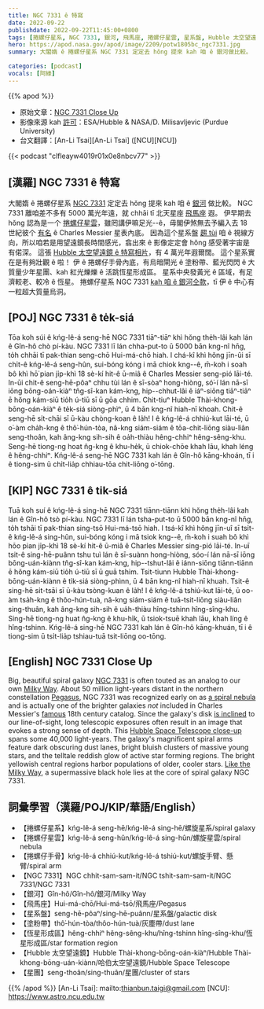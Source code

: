 ```yaml
---
title: NGC 7331 ê 特寫
date: 2022-09-22
publishdate: 2022-09-22T11:45:00+0800
tags: [捲螺仔星系, NGC 7331, 銀河, 飛馬座, 捲螺仔星雲, 星系盤, Hubble 太空望遠鏡, 捲螺仔手骨, 塗粉帶, 恆星形成區, 超大質量烏洞, 星團]
hero: https://apod.nasa.gov/apod/image/2209/potw1805bc_ngc7331.jpg
summary: 大閣媠 ê 捲螺仔星系 NGC 7331 定定去 hŏng 提來 kah 咱 ê 銀河做比較。

categories: [podcast]
vocals: [阿綠]
---
```


{{% apod %}}

- 原始文章：[NGC 7331 Close Up](https://apod.nasa.gov/apod/ap220922.html)
- 影像來源 kah [許可](https://creativecommons.org/licenses/by/4.0/)：ESA/Hubble & NASA/D. Milisavljevic (Purdue University)
- 台文翻譯：[An-Li Tsai][An-Li Tsai] ([NCU][NCU])

{{< podcast "clfleayw4019r01x0e8nbcv77" >}}

## [漢羅] NGC 7331 ê 特寫

大閣媠 ê 捲螺仔星系 [NGC 7331][NGC 7331] 定定去 hŏng 提來 kah 咱 ê [銀河][Milky Way] 做比較。
NGC 7331 離咱差不多有 5000 萬光年遠，就 chhāi tī 北天星座 [飛馬座][Pegasus] 遐。
伊早期去 hŏng 認為是一个 [捲螺仔星雲][a spiral nebula]，雖罔講伊嘛足光--ê，毋閣伊煞無去予編入去 18 世紀彼个 [有名][famous] ê Charles Messier 星表內底。
因為這个星系盤 [趨 tùi][is inclined] 咱 ê 視線方向，所以咱若是用望遠鏡長時間感光，翕出來 ê 影像定定會 hŏng 感受著宇宙是有偌深。
這張 [Hubble 太空望遠鏡 ê 特寫相片][Hubble Space Telescope close-up]，有 4 萬光年遐爾闊。
這个星系實在是有夠壯觀 ê 啦！
伊 ê 捲螺仔手骨內底，有烏暗閘光 ê 塗粉帶、藍光閃閃 ê 大質量少年星團、kah 紅光爍爍 ê 活跳恆星形成區。
星系中央發黃光 ê 區域，有足濟較老、較冷 ê 恆星。
捲螺仔星系 NGC 7331 [kah 咱 ê 銀河仝款][Like the Milky Way]，tī 伊 ê 中心有一粒超大質量烏洞。

## [POJ] NGC 7331 ê te̍k-siá
Tōa koh súi ê kńg-lê-á seng-hē NGC 7331 tiāⁿ-tiāⁿ khì hŏng the̍h-lâi kah lán ê Gîn-hô chò pí-kàu.
NGC 7331 lī lán chha-put-to ū 5000 bān kng-nî hn̄g, to̍h chhāi tī pak-thian seng-chō Hui-má-chō hiah.
I chá-kî khì hŏng jīn-ûi sī chi̍t-ê kńg-lê-á seng-hûn, sui-bóng kóng i mā chiok kng--ê, m̄-koh i soah bô khì hō͘ pian ji̍p-khì 18 sè-kí hit-ê ū-miâ ê Charles Messier seng-pió lāi-té.
In-ūi chit-ê seng-hē-pôaⁿ chhu tùi lán ê sī-sòaⁿ hong-hiòng, só͘-í lán nā-sī iōng bōng-oán-kiàⁿ tn̂g-sî-kan kám-kng, hip--chhut-lâi ê iáⁿ-siōng tiāⁿ-tiāⁿ ē hŏng kám-siū tio̍h ú-tiū sī ū gōa chhim.
Chit-tiuⁿ Hubble Thài-khong-bōng-oán-kiàⁿ ê te̍k-siá siòng-phìⁿ, ū 4 bān kng-nî hiah-nī khoah.
Chit-ê seng-hē si̍t-chāi sī ū-kàu chòng-koan ê la̍h!
I ê kńg-lê-á chhiú-kut lāi-té, ū o͘-àm cha̍h-kng ê thô͘-hún-tòa, nâ-kng siám-siám ê tōa-chit-liōng siàu-liân seng-thoân, kah âng-kng sih-sih ê oa̍h-thiàu hêng-chhiⁿ hêng-sêng-khu.
Seng-hē tiong-ng hoat n̂g-kng ê khu-he̍k, ū chiok-chōe khah lāu, khah léng ê hêng-chhiⁿ.
Kńg-lê-á seng-hē NGC 7331 kah lán ê Gîn-hô kāng-khoán, tī i ê tiong-sim ū chi̍t-lia̍p chhiau-tōa chit-liōng o͘-tōng.


## [KIP] NGC 7331 ê ti̍k-siá
Tuā koh suí ê kńg-lê-á sing-hē NGC 7331 tiānn-tiānn khì hŏng the̍h-lâi kah lán ê Gîn-hô tsò pí-kàu.
NGC 7331 lī lán tsha-put-to ū 5000 bān kng-nî hn̄g, to̍h tshāi tī pak-thian sing-tsō Hui-má-tsō hiah.
I tsá-kî khì hŏng jīn-uî sī tsi̍t-ê kńg-lê-á sing-hûn, sui-bóng kóng i mā tsiok kng--ê, m̄-koh i suah bô khì hōo pian ji̍p-khì 18 sè-kí hit-ê ū-miâ ê Charles Messier sing-pió lāi-té.
In-uī tsit-ê sing-hē-puânn tshu tuì lán ê sī-suànn hong-hiòng, sóo-í lán nā-sī iōng bōng-uán-kiànn tn̂g-sî-kan kám-kng, hip--tshut-lâi ê iánn-siōng tiānn-tiānn ē hŏng kám-siū tio̍h ú-tiū sī ū guā tshim.
Tsit-tiunn Hubble Thài-khong-bōng-uán-kiànn ê ti̍k-siá siòng-phìnn, ū 4 bān kng-nî hiah-nī khuah.
Tsit-ê sing-hē si̍t-tsāi sī ū-kàu tsòng-kuan ê la̍h!
I ê kńg-lê-á tshiú-kut lāi-té, ū oo-àm tsa̍h-kng ê thôo-hún-tuà, nâ-kng siám-siám ê tuā-tsit-liōng siàu-liân sing-thuân, kah âng-kng sih-sih ê ua̍h-thiàu hîng-tshinn hîng-sîng-khu.
Sing-hē tiong-ng huat n̂g-kng ê khu-hi̍k, ū tsiok-tsuē khah lāu, khah líng ê hîng-tshinn.
Kńg-lê-á sing-hē NGC 7331 kah lán ê Gîn-hô kāng-khuán, tī i ê tiong-sim ū tsi̍t-lia̍p tshiau-tuā tsit-liōng oo-tōng.

## [English] NGC 7331 Close Up
Big, beautiful spiral galaxy [NGC 7331][NGC 7331] is often touted as an analog to our own [Milky Way][Milky Way].
About 50 million light-years distant in the northern constellation [Pegasus][Pegasus], NGC 7331 was recognized early on as [a spiral nebula][a spiral nebula] and is actually one of the brighter galaxies _not_ included in Charles Messier's [famous][famous] 18th century catalog.
Since the galaxy's disk [is inclined][is inclined] to our line-of-sight, long telescopic exposures often result in an image that evokes a strong sense of depth.
This [Hubble Space Telescope close-up][Hubble Space Telescope close-up] spans some 40,000 light-years.
The galaxy's magnificent spiral arms feature dark obscuring dust lanes, bright bluish clusters of massive young stars, and the telltale reddish glow of active star forming regions.
The bright yellowish central regions harbor populations of older, cooler stars.
[Like the Milky Way][Like the Milky Way], a supermassive black hole lies at the core of spiral galaxy NGC 7331.


## 詞彙學習（漢羅/POJ/KIP/華語/English）
- 【捲螺仔星系】kńg-lê-á seng-hē/kńg-lê-á sing-hē/螺旋星系/spiral galaxy
- 【捲螺仔星雲】kńg-lê-á seng-hûn/kńg-lê-á sing-hûn/螺旋星雲/spiral nebula
- 【捲螺仔手骨】kńg-lê-á chhiú-kut/kńg-lê-á tshiú-kut/螺旋手臂、懸臂/spiral arm
- 【NGC 7331】NGC chhit-sam-sam-it/NGC tshit-sam-sam-it/NGC 7331/NGC 7331
- 【銀河】Gîn-hô/Gîn-hô/銀河/Milky Way
- 【飛馬座】Hui-má-chō/Hui-má-tsō/飛馬座/Pegasus
- 【星系盤】seng-hē-pôaⁿ/sing-hē-puânn/星系盤/galactic disk
- 【塗粉帶】thô͘-hún-tòa/thôo-hún-tuà/灰塵帶/dust lane
- 【恆星形成區】hêng-chhiⁿ hêng-sêng-khu/hîng-tshinn hîng-sîng-khu/恆星形成區/star formation region
- 【Hubble 太空望遠鏡】Hubble Thài-khong-bōng-oán-kiàⁿ/Hubble Thài-khong-bōng-uán-kiànn/哈伯太空望遠鏡/Hubble Space Telescope
- 【星團】seng-thoân/sing-thuân/星團/cluster of stars


{{% /apod %}}
[An-Li Tsai]: mailto:thianbun.taigi@gmail.com
[NCU]: https://www.astro.ncu.edu.tw

[copyright]: https://apod.nasa.gov/apod/fap/lib/about_apod.html#srapply

[NGC 7331]:http://messier.seds.org/xtra/ngc/n7331.html
[Milky Way]:https://apod.nasa.gov/apod/ap080606.html
[Pegasus]:http://hawastsoc.org/deepsky/peg/index.html
[a spiral nebula]:http://www.messier.seds.org/xtra/Bios/rosse.html
[famous]:http://messier.seds.org/xtra/history/m-cat.html
[is inclined]:https://apod.nasa.gov/apod/ap040701.html
[Hubble Space Telescope close-up]:http://spacetelescope.org/images/potw1805a/
[Like the Milky Way]:https://svs.gsfc.nasa.gov/11149
